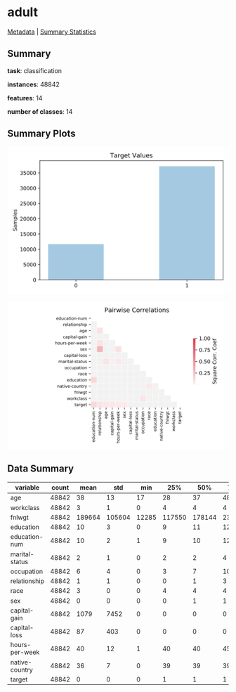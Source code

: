 # adult

[Metadata](metadata.yaml) | [Summary Statistics](summary_stats.csv)

## Summary

**task**: classification

**instances**: 48842

**features**: 14

**number of classes**: 14

## Summary Plots

![Labels](label.svg)

![Corr](corr.svg)

## Data Summary

|	variable	|	count	|	mean	|	std	|	min	|	25%	|	50%	|	75%	|	max|
| --- | --- | --- | --- | --- | --- | --- | --- | --- |
|	age	|	48842	|	38	|	13	|	17	|	28	|	37	|	48	|	90
|	workclass	|	48842	|	3	|	1	|	0	|	4	|	4	|	4	|	8
|	fnlwgt	|	48842	|	189664	|	105604	|	12285	|	117550	|	178144	|	237642	|	1490400
|	education	|	48842	|	10	|	3	|	0	|	9	|	11	|	12	|	15
|	education-num	|	48842	|	10	|	2	|	1	|	9	|	10	|	12	|	16
|	marital-status	|	48842	|	2	|	1	|	0	|	2	|	2	|	4	|	6
|	occupation	|	48842	|	6	|	4	|	0	|	3	|	7	|	10	|	14
|	relationship	|	48842	|	1	|	1	|	0	|	0	|	1	|	3	|	5
|	race	|	48842	|	3	|	0	|	0	|	4	|	4	|	4	|	4
|	sex	|	48842	|	0	|	0	|	0	|	0	|	1	|	1	|	1
|	capital-gain	|	48842	|	1079	|	7452	|	0	|	0	|	0	|	0	|	99999
|	capital-loss	|	48842	|	87	|	403	|	0	|	0	|	0	|	0	|	4356
|	hours-per-week	|	48842	|	40	|	12	|	1	|	40	|	40	|	45	|	99
|	native-country	|	48842	|	36	|	7	|	0	|	39	|	39	|	39	|	41
|	target	|	48842	|	0	|	0	|	0	|	1	|	1	|	1	|	1
